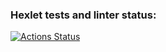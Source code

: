 ### Hexlet tests and linter status:
[![Actions Status](https://github.com/sergeycherkasovv/java-project-99/actions/workflows/hexlet-check.yml/badge.svg)](https://github.com/sergeycherkasovv/java-project-99/actions)